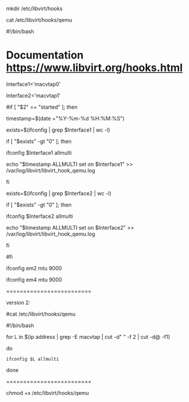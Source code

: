 mkdir /etc/libvirt/hooks

cat /etc/libvirt/hooks/qemu

#!/bin/bash

# Documentation  https://www.libvirt.org/hooks.html

Interface1='macvtap0'

Interface2='macvtap1'

#if [ "$2" == "started" ]; then

 timestamp=$(date +"%Y-%m-%d %H:%M:%S")

 exists=$(ifconfig | grep $Interface1 | wc -l)

 if [ "$exists" -gt "0" ]; then

   ifconfig $Interface1 allmulti

   echo "$timestamp ALLMULTI set on $Interface1" >> /var/log/libvirt/libvirt_hook_qemu.log

 fi

 exists=$(ifconfig | grep $Interface2 | wc -l)

 if [ "$exists" -gt "0" ]; then

   ifconfig $Interface2 allmulti

   echo "$timestamp ALLMULTI set on $Interface2" >> /var/log/libvirt/libvirt_hook_qemu.log

 fi

#fi

ifconfig em2 mtu 9000

ifconfig em4 mtu 9000

=========================

version 2:

#cat /etc/libvirt/hooks/qemu

#!/bin/bash

for L in $(ip address | grep -E macvtap | cut -d" " -f 2 | cut -d@ -f1)

do

    ifconfig $L allmulti

done

=========================

chmod +x /etc/libvirt/hooks/qemu